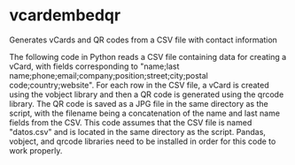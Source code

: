 # vcardembedqr
Generates vCards and QR codes from a CSV file with contact information

The following code in Python reads a CSV file containing data for creating a vCard, with fields corresponding to "name;last name;phone;email;company;position;street;city;postal code;country;website". For each row in the CSV file, a vCard is created using the vobject library and then a QR code is generated using the qrcode library. The QR code is saved as a JPG file in the same directory as the script, with the filename being a concatenation of the name and last name fields from the CSV. This code assumes that the CSV file is named "datos.csv" and is located in the same directory as the script. Pandas, vobject, and qrcode libraries need to be installed in order for this code to work properly.
